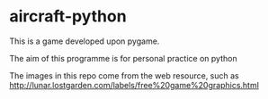 aircraft-python
===============

This is a game developed upon pygame.

The aim of this programme is for personal practice on python

The images in this repo come from the web resource, such as http://lunar.lostgarden.com/labels/free%20game%20graphics.html

